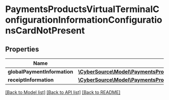 # PaymentsProductsVirtualTerminalConfigurationInformationConfigurationsCardNotPresent

## Properties
Name | Type | Description | Notes
------------ | ------------- | ------------- | -------------
**globalPaymentInformation** | [**\CyberSource\Model\PaymentsProductsVirtualTerminalConfigurationInformationConfigurationsCardNotPresentGlobalPaymentInformation**](PaymentsProductsVirtualTerminalConfigurationInformationConfigurationsCardNotPresentGlobalPaymentInformation.md) |  | [optional] 
**receiptInformation** | [**\CyberSource\Model\PaymentsProductsVirtualTerminalConfigurationInformationConfigurationsCardNotPresentReceiptInformation**](PaymentsProductsVirtualTerminalConfigurationInformationConfigurationsCardNotPresentReceiptInformation.md) |  | [optional] 

[[Back to Model list]](../README.md#documentation-for-models) [[Back to API list]](../README.md#documentation-for-api-endpoints) [[Back to README]](../README.md)


